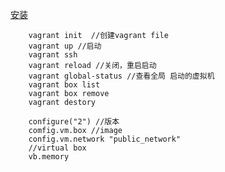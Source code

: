 [安装](https://developer.hashicorp.com/vagrant/downloads)

```
    vagrant init  //创建vagrant file
    vagrant up //启动
    vagrant ssh  
    vagrant reload //关闭，重启启动
    vagrant global-status //查看全局 启动的虚拟机
    vagrant box list
    vagrant box remove
    vagrant destory 

    configure("2") //版本
    comfig.vm.box //image 
    config.vm.network "public_network"
    //virtual box
    vb.memory 


```